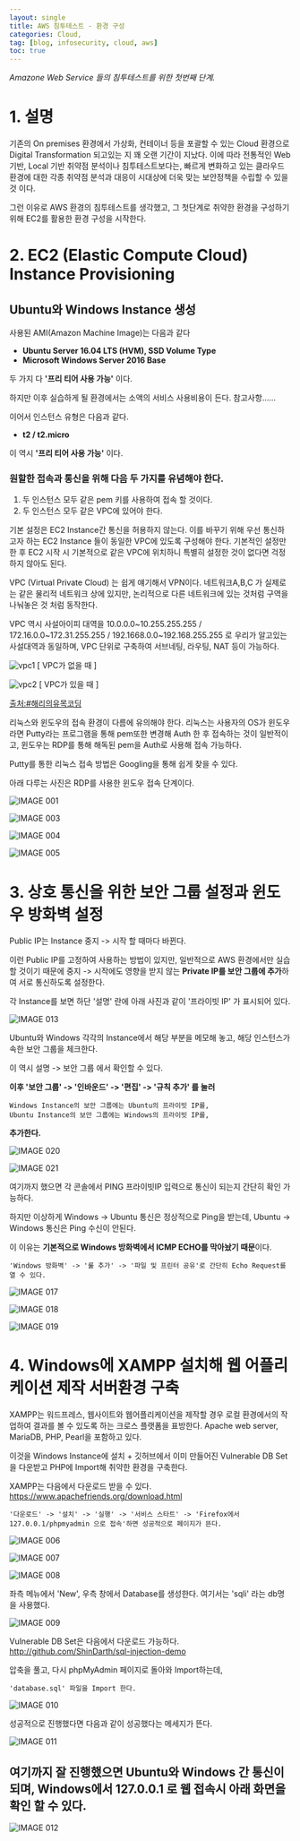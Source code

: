 ```yaml
---
layout: single
title: AWS 침투테스트 - 환경 구성
categories: Cloud,
tag: [blog, infosecurity, cloud, aws]
toc: true
---
```




*Amazone Web Service 들의 침투테스트를 위한 첫번째 단계.*




# 1. 설명


기존의 On premises 환경에서 가상화, 컨테이너 등을 포괄할 수 있는 Cloud 환경으로 Digital Transformation 되고있는 지 꽤 오랜 기간이 지났다. 이에 따라 전통적인 Web 기반, Local 기반 취약점 분석이나 침투테스트보다는, 빠르게 변화하고 있는 클라우드 환경에 대한 각종 취약점 분석과 대응이 시대상에 더욱 맞는 보안정책을 수립할 수 있을 것 이다.

그런 이유로 AWS 환경의 침투테스트를 생각했고, 
그 첫단계로 취약한 환경을 구성하기 위해 EC2를 활용한 환경 구성을 시작한다.


# 2. EC2 (Elastic Compute Cloud) Instance Provisioning

## Ubuntu와 Windows Instance 생성

사용된 AMI(Amazon Machine Image)는 다음과 같다

- **Ubuntu Server 16.04 LTS (HVM), SSD Volume Type**
- **Microsoft Windows Server 2016 Base**

두 가지 다 **'프리 티어 사용 가능'** 이다.

하지만 이후 실습하게 될 환경에서는 소액의 서비스 사용비용이 든다. 참고사항......

이어서 인스턴스 유형은 다음과 같다.

- **t2 / t2.micro**

이 역시 **'프리 티어 사용 가능'** 이다.


### 원할한 접속과 통신을 위해 다음 두 가지를 유념해야 한다.
1) 두 인스턴스 모두 같은 pem 키를 사용하여 접속 할 것이다.
2) 두 인스턴스 모두 같은 VPC에 있어야 한다.


기본 설정은 EC2 Instance간 통신을 허용하지 않는다.
이를 바꾸기 위해 우선 통신하고자 하는 EC2 Instance 들이 동일한 VPC에 있도록 구성해야 한다.
기본적인 설정만 한 후 EC2 시작 시 기본적으로 같은 VPC에 위치하니 특별히 설정한 것이 없다면 걱정하지 않아도 된다.

VPC (Virtual Private Cloud) 는 쉽게 얘기해서 VPN이다. 네트워크A,B,C 가 실제로는 같은 물리적 네트워크 상에 있지만, 논리적으로 다른 네트워크에 있는 것처럼 구역을 나눠놓은 것 처럼 동작한다.

VPC 역시 사설아이피 대역을 10.0.0.0~10.255.255.255 / 172.16.0.0~172.31.255.255 / 192.1668.0.0~192.168.255.255 로 우리가 알고있는 사설대역과 동일하며, VPC 단위로 구축하여 서브네팅, 라우팅, NAT 등이 가능하다.


![vpc1](https://user-images.githubusercontent.com/52769104/104761500-565c2880-57a6-11eb-8f9d-c028c2f97d08.png)
[ VPC가 없을 때 ]

![vpc2](https://user-images.githubusercontent.com/52769104/104761509-5825ec00-57a6-11eb-8fa0-c3e663d53d7c.png)
[ VPC가 있을 때 ]

[출처:#해리의유목코딩](https://medium.com/harrythegreat/aws-%EA%B0%80%EC%9E%A5%EC%89%BD%EA%B2%8C-vpc-%EA%B0%9C%EB%85%90%EC%9E%A1%EA%B8%B0-71eef95a7098)



리눅스와 윈도우의 접속 환경이 다름에 유의해야 한다.
리눅스는 사용자의 OS가 윈도우라면 Putty라는 프로그램을 통해 pem또한 변경해 Auth 한 후 접속하는 것이 일반적이고,
윈도우는 RDP를 통해 해독된 pem을 Auth로 사용해 접속 가능하다.

Putty를 통한 리눅스 접속 방법은 Googling을 통해 쉽게 찾을 수 있다.

아래 다루는 사진은 RDP를 사용한 윈도우 접속 단계이다.



![IMAGE 001](https://user-images.githubusercontent.com/52769104/104761602-7d1a5f00-57a6-11eb-9310-52b8509eca91.png)

![IMAGE 003](https://user-images.githubusercontent.com/52769104/104761563-6ecc4300-57a6-11eb-8926-363c6b7e221a.png)

![IMAGE 004](https://user-images.githubusercontent.com/52769104/104761569-712e9d00-57a6-11eb-9451-77f184e96c11.png)

![IMAGE 005](https://user-images.githubusercontent.com/52769104/104761571-71c73380-57a6-11eb-96e7-54e6fb2a0b6b.png)


# 3. 상호 통신을 위한 보안 그룹 설정과 윈도우 방화벽 설정

Public IP는 Instance 중지 -> 시작 할 때마다 바뀐다. 

이런 Public IP를 고정하여 사용하는 방법이 있지만, 일반적으로 AWS 환경에서만 실습할 것이기 때문에 중지 -> 시작에도 영향을 받지 않는 **Private IP를 보안 그룹에 추가**하여 서로 통신하도록 설정한다.

각 Instance를 보면 하단 '설명' 란에 아래 사진과 같이 '프라이빗 IP' 가 표시되어 있다.


![IMAGE 013](https://user-images.githubusercontent.com/52769104/104761645-8c011180-57a6-11eb-83d7-ac5f7b3f21af.png)


Ubuntu와 Windows 각각의 Instance에서 해당 부분을 메모해 놓고, 해당 인스턴스가 속한 보안 그룹을 체크한다.

이 역시 설명 -> 보안 그룹 에서 확인할 수 있다.

**이후 '보안 그룹' -> '인바운드' -> '편집' -> '규칙 추가' 를 눌러**

```
Windows Instance의 보안 그룹에는 Ubuntu의 프라이빗 IP를,
Ubuntu Instance의 보안 그룹에는 Windows의 프라이빗 IP를,
```

**추가한다.**


![IMAGE 020](https://user-images.githubusercontent.com/52769104/104761655-928f8900-57a6-11eb-9f29-bd3a4f7d156d.png)

![IMAGE 021](https://user-images.githubusercontent.com/52769104/104761659-93281f80-57a6-11eb-8260-cad8a9ec096e.png)



여기까지 했으면  각 콘솔에서  PING 프라이빗IP 입력으로 통신이 되는지 간단히 확인 가능하다.

하지만 이상하게 Windows -> Ubuntu 통신은 정상적으로 Ping을 받는데,
Ubuntu -> Windows 통신은 Ping 수신이 안된다.

이 이유는 **기본적으로 Windows 방화벽에서 ICMP ECHO를 막아놨기 때문**이다.

```
'Windows 방화벽' -> '룰 추가' -> '파일 및 프린터 공유'로 간단히 Echo Request를 열 수 있다.
```




![IMAGE 017](https://user-images.githubusercontent.com/52769104/104761669-991e0080-57a6-11eb-8b7e-794f4a25a6fc.png)

![IMAGE 018](https://user-images.githubusercontent.com/52769104/104761674-9a4f2d80-57a6-11eb-98ca-4073a9031b28.png)

![IMAGE 019](https://user-images.githubusercontent.com/52769104/104761677-9a4f2d80-57a6-11eb-9dd2-5ab7ba68a667.png)








# 4. Windows에 XAMPP 설치해 웹 어플리케이션 제작 서버환경 구축


XAMPP는 워드프레스, 웹사이트와 웹어플리케이션을 제작할 경우 로컬 환경에서의 작업하여 결과를 볼 수 있도록 하는 크로스 플랫폼을 표방한다. Apache web server, MariaDB, PHP, Pearl을 포함하고 있다.

이것을 Windows Instance에 설치 + 깃허브에서 이미 만들어진 Vulnerable DB Set을 다운받고 PHP에 Import해 취약한 환경을 구축한다.

XAMPP는 다음에서 다운로드 받을 수 있다.
https://www.apachefriends.org/download.html

```
'다운로드' -> '설치' -> '실행' -> '서비스 스타트' -> 'Firefox에서 127.0.0.1/phpmyadmin 으로 접속'하면 성공적으로 페이지가 뜬다.
```


![IMAGE 006](https://user-images.githubusercontent.com/52769104/104761703-a33fff00-57a6-11eb-865f-4458ac3784df.png)

![IMAGE 007](https://user-images.githubusercontent.com/52769104/104761706-a4712c00-57a6-11eb-9d31-5ac76fb9ee88.png)

![IMAGE 008](https://user-images.githubusercontent.com/52769104/104761708-a509c280-57a6-11eb-850c-8685835f7b93.png)


좌측 메뉴에서 'New',
우측 창에서 Database를 생성한다. 
여기서는 'sqli' 라는 db명을 사용했다.


![IMAGE 009](https://user-images.githubusercontent.com/52769104/104761713-a5a25900-57a6-11eb-9bb3-b1d2c0eb133c.png)



Vulnerable DB Set은 다음에서 다운로드 가능하다.
http://github.com/ShinDarth/sql-injection-demo

압축을 풀고, 다시 phpMyAdmin 페이지로 돌아와 Import하는데,

```
'database.sql' 파일을 Import 한다.
```

![IMAGE 010](https://user-images.githubusercontent.com/52769104/104761759-b05cee00-57a6-11eb-9d9f-b8e06490b488.png)



성공적으로 진행했다면 다음과 같이 성공했다는 메세지가 뜬다.

![IMAGE 011](https://user-images.githubusercontent.com/52769104/104761764-b226b180-57a6-11eb-92b9-77365fef2e1a.png)




## 여기까지 잘 진행했으면 Ubuntu와 Windows 간 통신이 되며, Windows에서 127.0.0.1 로 웹 접속시 아래 화면을 확인 할 수 있다.


![IMAGE 012](https://user-images.githubusercontent.com/52769104/104761789-b9e65600-57a6-11eb-8d8a-87c3385d3a0b.png)
